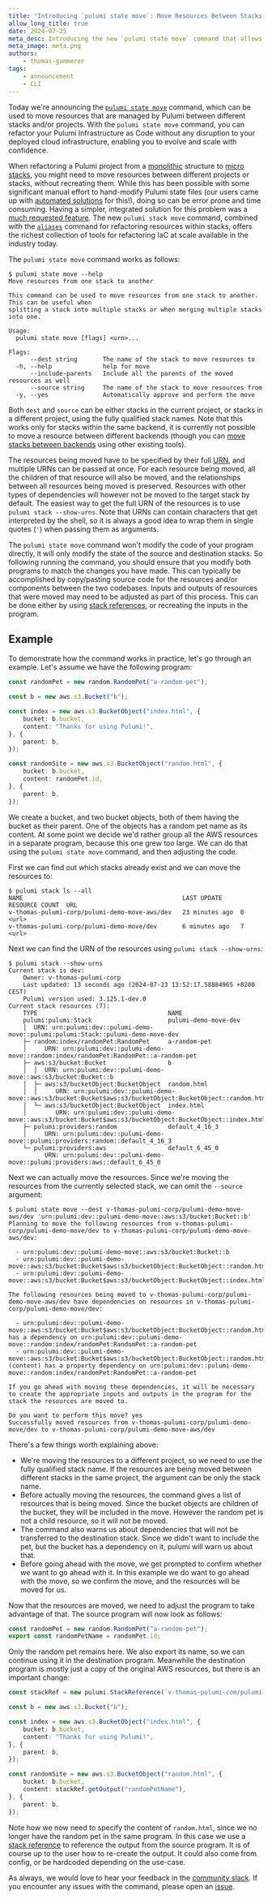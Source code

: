 ```yaml
---
title: "Introducing `pulumi state move`: Move Resources Between Stacks or Projects"
allow_long_title: true
date: 2024-07-25
meta_desc: Introducing the new `pulumi state move` command that allows moving resources between stacks and projects
meta_image: meta.png
authors:
    - thomas-gummerer
tags:
    - announcement
    - CLI
---
```


Today we're announcing the [`pulumi state move`](/docs/cli/commands/pulumi_state_move/) command, which can be used to move resources that are managed by Pulumi between different stacks and/or projects. With the `pulumi state move` command, you can refactor your Pulumi Infrastructure as Code without any disruption to your deployed cloud infrastructure, enabling you to evolve and scale with confidence.

<!--more-->

When refactoring a Pulumi project from a [monolithic](https://www.pulumi.com/docs/using-pulumi/organizing-projects-stacks/#monolithic) structure to [micro stacks](https://www.pulumi.com/docs/using-pulumi/organizing-projects-stacks/#micro-stacks), you might need to move resources between different projects or stacks, without recreating them. While this has been possible with some significant manual effort to hand-modify Pulumi state files (our users came up with [automated solutions](https://github.com/pulumi/pulumi/issues/3389#issuecomment-679020482) for this!), doing so can be error prone and time consuming. Having a simpler, integrated solution for this problem was a [much requested feature](https://github.com/pulumi/pulumi/issues/3389). The new `pulumi stack move` command, combined with the [`aliases`](/docs/concepts/options/aliases/) command for refactoring resources within stacks, offers the richest collection of tools for refactoring IaC at scale available in the industry today.

The `pulumi state move` command works as follows:

```
$ pulumi state move --help
Move resources from one stack to another

This command can be used to move resources from one stack to another. This can be useful when
splitting a stack into multiple stacks or when merging multiple stacks into one.

Usage:
  pulumi state move [flags] <urn>...

Flags:
      --dest string       The name of the stack to move resources to
  -h, --help              help for move
      --include-parents   Include all the parents of the moved resources as well
      --source string     The name of the stack to move resources from
  -y, --yes               Automatically approve and perform the move
```

Both `dest` and `source` can be either stacks in the current project, or stacks in a different project, using the fully qualified stack names.  Note that this works only for stacks within the same backend, it is currently not possible to move a resource between different backends (though you can [move stacks between backends](/docs/concepts/state/#migrating-between-state-backends) using other existing tools).

The resources being moved have to be specified by their full [URN](/docs/concepts/resources/names/#urns), and multiple URNs can be passed at once.  For each resource being moved, all the children of that resource will also be moved, and the relationships between all resources being moved is preserved.  Resources with other types of dependencies will however not be moved to the target stack by default.  The easiest way to get the full URN of the resources is to use `pulumi stack --show-urns`.  Note that URNs can contain characters that get interpreted by the shell, so it is always a good idea to wrap them in single quotes (`'`) when passing them as arguments.

The `pulumi state move` command won't modify the code of your program directly, it will only modify the state of the source and destination stacks.  So following running the command, you should ensure that you modify both programs to match the changes you have made.  This can typically be accomplished by copy/pasting source code for the resources and/or components between the two codebases. Inputs and outputs of resources that were moved may need to be adjusted as part of this process. This can be done either by using [stack references](/docs/concepts/stack/#stackreferences), or recreating the inputs in the program.

## Example

To demonstrate how the command works in practice, let's go through an example.  Let's assume we have the following program:

```typescript
const randomPet = new random.RandomPet("a-random-pet");

const b = new aws.s3.Bucket("b");

const index = new aws.s3.BucketObject("index.html", {
    bucket: b.bucket,
    content: "Thanks for using Pulumi!",
}, {
    parent: b,
});

const randomSite = new aws.s3.BucketObject("random.html", {
    bucket: b.bucket,
    content: randomPet.id,
}, {
    parent: b,
});
```

We create a bucket, and two bucket objects, both of them having the bucket as their parent.  One of the objects has a random pet name as its content.  At some point we decide we'd rather group all the AWS resources in a separate program, because this one grew too large.  We can do that using the `pulumi state move` command, and then adjusting the code.

First we can find out which stacks already exist and we can move the resources to:

```shell
$ pulumi stack ls --all
NAME                                            LAST UPDATE     RESOURCE COUNT  URL
v-thomas-pulumi-corp/pulumi-demo-move-aws/dev   23 minutes ago  0               <url>
v-thomas-pulumi-corp/pulumi-demo-move/dev       6 minutes ago   7               <url>
```

Next we can find the URN of the resources using `pulumi stack --show-urns`:

```shell
$ pulumi stack --show-urns
Current stack is dev:
    Owner: v-thomas-pulumi-corp
    Last updated: 13 seconds ago (2024-07-23 13:52:17.58884965 +0200 CEST)
    Pulumi version used: 3.125.1-dev.0
Current stack resources (7):
    TYPE                                    NAME
    pulumi:pulumi:Stack                     pulumi-demo-move-dev
    │  URN: urn:pulumi:dev::pulumi-demo-move::pulumi:pulumi:Stack::pulumi-demo-move-dev
    ├─ random:index/randomPet:RandomPet     a-random-pet
    │     URN: urn:pulumi:dev::pulumi-demo-move::random:index/randomPet:RandomPet::a-random-pet
    ├─ aws:s3/bucket:Bucket                 b
    │  │  URN: urn:pulumi:dev::pulumi-demo-move::aws:s3/bucket:Bucket::b
    │  ├─ aws:s3/bucketObject:BucketObject  random.html
    │  │     URN: urn:pulumi:dev::pulumi-demo-move::aws:s3/bucket:Bucket$aws:s3/bucketObject:BucketObject::random.html
    │  └─ aws:s3/bucketObject:BucketObject  index.html
    │        URN: urn:pulumi:dev::pulumi-demo-move::aws:s3/bucket:Bucket$aws:s3/bucketObject:BucketObject::index.html
    ├─ pulumi:providers:random              default_4_16_3
    │     URN: urn:pulumi:dev::pulumi-demo-move::pulumi:providers:random::default_4_16_3
    └─ pulumi:providers:aws                 default_6_45_0
          URN: urn:pulumi:dev::pulumi-demo-move::pulumi:providers:aws::default_6_45_0
```

Next we can actually move the resources.  Since we're moving the resources from the currently selected stack, we can omit the `--source` argument:

```shell
$ pulumi state move --dest v-thomas-pulumi-corp/pulumi-demo-move-aws/dev 'urn:pulumi:dev::pulumi-demo-move::aws:s3/bucket:Bucket::b'
Planning to move the following resources from v-thomas-pulumi-corp/pulumi-demo-move/dev to v-thomas-pulumi-corp/pulumi-demo-move-aws/dev:

  - urn:pulumi:dev::pulumi-demo-move::aws:s3/bucket:Bucket::b
  - urn:pulumi:dev::pulumi-demo-move::aws:s3/bucket:Bucket$aws:s3/bucketObject:BucketObject::random.html
  - urn:pulumi:dev::pulumi-demo-move::aws:s3/bucket:Bucket$aws:s3/bucketObject:BucketObject::index.html

The following resources being moved to v-thomas-pulumi-corp/pulumi-demo-move-aws/dev have dependencies on resources in v-thomas-pulumi-corp/pulumi-demo-move/dev:

  - urn:pulumi:dev::pulumi-demo-move::aws:s3/bucket:Bucket$aws:s3/bucketObject:BucketObject::random.html has a dependency on urn:pulumi:dev::pulumi-demo-move::random:index/randomPet:RandomPet::a-random-pet
  - urn:pulumi:dev::pulumi-demo-move::aws:s3/bucket:Bucket$aws:s3/bucketObject:BucketObject::random.html (content) has a property dependency on urn:pulumi:dev::pulumi-demo-move::random:index/randomPet:RandomPet::a-random-pet

If you go ahead with moving these dependencies, it will be necessary to create the appropriate inputs and outputs in the program for the stack the resources are moved to.

Do you want to perform this move? yes
Successfully moved resources from v-thomas-pulumi-corp/pulumi-demo-move/dev to v-thomas-pulumi-corp/pulumi-demo-move-aws/dev
```

There's a few things worth explaining above:

- We're moving the resources to a different project, so we need to use the fully qualified stack name.  If the resources are being moved between different stacks in the same project, the argument can be only the stack name.
- Before actually moving the resources, the command gives a list of resources that is being moved.  Since the bucket objects are children of the bucket, they will be included in the move.  However the random pet is not a child resource, so it will not be moved.
- The command also warns us about dependencies that will not be transferred to the destination stack.  Since we didn't want to include the pet, but the bucket has a dependency on it, pulumi will warn us about that.
- Before going ahead with the move, we get prompted to confirm whether we want to go ahead with it.  In this example we do want to go ahead with the move, so we confirm the move, and the resources will be moved for us.

Now that the resources are moved, we need to adjust the program to take advantage of that.  The source program will now look as follows:

```typescript
const randomPet = new random.RandomPet("a-random-pet");
export const randomPetName = randomPet.id;
```

Only the random pet remains here.  We also export its name, so we can continue using it in the destination program.  Meanwhile the destination program is mostly just a copy of the original AWS resources, but there is an important change:

```typescript
const stackRef = new pulumi.StackReference(`v-thomas-pulumi-com/pulumi-demo-move/dev`)

const b = new aws.s3.Bucket("b");

const index = new aws.s3.BucketObject("index.html", {
    bucket: b.bucket,
    content: "Thanks for using Pulumi!",
}, {
    parent: b,
});

const randomSite = new aws.s3.BucketObject("random.html", {
    bucket: b.bucket,
    content: stackRef.getOutput("randomPetName"),
}, {
    parent: b,
});
```

Note how we now need to specify the content of `random.html`, since we no longer have the random pet in the same program.  In this case we use a [stack reference](https://www.pulumi.com/learn/building-with-pulumi/stack-references/) to reference the output from the source program.  It is of course up to the user how to re-create the output.  It could also come from config, or be hardcoded depending on the use-case.

As always, we would love to hear your feedback in the [community slack](https://www.pulumi.com/community/).  If you encounter any issues with the command, please open an [issue](https://github.com/pulumi/pulumi/issues).
